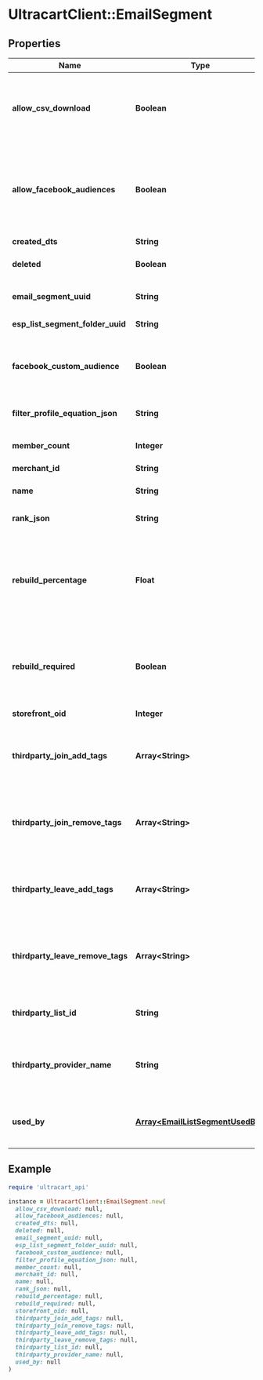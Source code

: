 # UltracartClient::EmailSegment

## Properties

| Name | Type | Description | Notes |
| ---- | ---- | ----------- | ----- |
| **allow_csv_download** | **Boolean** | True if the current user has the rights to download this segment. | [optional] |
| **allow_facebook_audiences** | **Boolean** | True if this StoreFront has the Facebook Analytics app connected and supports them | [optional] |
| **created_dts** | **String** | Created date | [optional] |
| **deleted** | **Boolean** | True if this campaign was deleted | [optional] |
| **email_segment_uuid** | **String** | Email segment UUID | [optional] |
| **esp_list_segment_folder_uuid** | **String** | List/Segment folder UUID | [optional] |
| **facebook_custom_audience** | **Boolean** | True if you want to sync to a facebook custom audience | [optional] |
| **filter_profile_equation_json** | **String** | File profile equation json | [optional] |
| **member_count** | **Integer** | Count of members in this segment | [optional] |
| **merchant_id** | **String** | Merchant ID | [optional] |
| **name** | **String** | Name of email segment | [optional] |
| **rank_json** | **String** | Rank settings json | [optional] |
| **rebuild_percentage** | **Float** | Percentage of completion for a rebuild.  The value range will be 0-1.  Multiply by 100 to format for display. | [optional] |
| **rebuild_required** | **Boolean** | True if a rebuild is required because some part of the segment has changed | [optional] |
| **storefront_oid** | **Integer** | Storefront oid | [optional] |
| **thirdparty_join_add_tags** | **Array&lt;String&gt;** | Third party provider tags to add when a customer joins the segment. | [optional] |
| **thirdparty_join_remove_tags** | **Array&lt;String&gt;** | Third party provider tags to remove when a customer joins the segment. | [optional] |
| **thirdparty_leave_add_tags** | **Array&lt;String&gt;** | Third party provider tags to add when a customer leaves the segment. | [optional] |
| **thirdparty_leave_remove_tags** | **Array&lt;String&gt;** | Third party provider tags to remove when a customer leaves the segment. | [optional] |
| **thirdparty_list_id** | **String** | List id of third party provider to sync with. | [optional] |
| **thirdparty_provider_name** | **String** | Name of third party provider to sync segment to a list with. | [optional] |
| **used_by** | [**Array&lt;EmailListSegmentUsedBy&gt;**](EmailListSegmentUsedBy.md) | Details on the flows or campaigns that use this list. | [optional] |

## Example

```ruby
require 'ultracart_api'

instance = UltracartClient::EmailSegment.new(
  allow_csv_download: null,
  allow_facebook_audiences: null,
  created_dts: null,
  deleted: null,
  email_segment_uuid: null,
  esp_list_segment_folder_uuid: null,
  facebook_custom_audience: null,
  filter_profile_equation_json: null,
  member_count: null,
  merchant_id: null,
  name: null,
  rank_json: null,
  rebuild_percentage: null,
  rebuild_required: null,
  storefront_oid: null,
  thirdparty_join_add_tags: null,
  thirdparty_join_remove_tags: null,
  thirdparty_leave_add_tags: null,
  thirdparty_leave_remove_tags: null,
  thirdparty_list_id: null,
  thirdparty_provider_name: null,
  used_by: null
)
```

